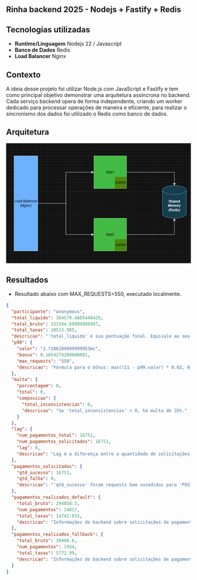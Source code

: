 ## Rinha backend 2025 - Nodejs + Fastify + Redis

## Tecnologias utilizadas

- **Runtime/Linguagem** Nodejs 22 / Javascript
- **Banco de Dados** Redis
- **Load Balancer** Nginx

## Contexto

A ideia desse projeto foi utilizar Node.js com JavaScript e Fastify e tem como principal objetivo demonstrar uma arquitetura assíncrona no backend. Cada serviço backend opera de forma independente, criando um worker dedicado para processar operações de maneira e eficiente, para realizar o sincronismo dos dados foi utilizado o Redis como banco de dados.

## Arquitetura

![arch](images/arch.png)


## Resultados

- Resultado abaixo com MAX_REQUESTS=550, executado localmente.

```json
{
  "participante": "anonymous",
  "total_liquido": 364579.4885440429,
  "total_bruto": 333344.89999999997,
  "total_taxas": 20515.905,
  "descricao": "'total_liquido' é sua pontuação final. Equivale ao seu lucro. Fórmula: total_liquido + (total_liquido * p99.bonus) - (total_liquido * multa.porcentagem)",
  "p99": {
    "valor": "2.7286289999999953ms",
    "bonus": 0.1654274200000001,
    "max_requests": "550",
    "descricao": "Fórmula para o bônus: max((11 - p99.valor) * 0.02, 0)"
  },
  "multa": {
    "porcentagem": 0,
    "total": 0,
    "composicao": {
      "total_inconsistencias": 0,
      "descricao": "Se 'total_inconsistencias' > 0, há multa de 35%."
    }
  },
  "lag": {
    "num_pagamentos_total": 16751,
    "num_pagamentos_solicitados": 16751,
    "lag": 0,
    "descricao": "Lag é a diferença entre a quantidade de solicitações de pagamentos vs o que foi realmente computado pelo backend. Mostra a perda de pagamentos possivelmente por estarem enfileirados."
  },
  "pagamentos_solicitados": {
    "qtd_sucesso": 16751,
    "qtd_falha": 0,
    "descricao": "'qtd_sucesso' foram requests bem sucedidos para 'POST /payments' e 'qtd_falha' os requests com erro."
  },
  "pagamentos_realizados_default": {
    "total_bruto": 294858.3,
    "num_pagamentos": 14817,
    "total_taxas": 14742.915,
    "descricao": "Informações do backend sobre solicitações de pagamento para o Payment Processor Default."
  },
  "pagamentos_realizados_fallback": {
    "total_bruto": 38486.6,
    "num_pagamentos": 1934,
    "total_taxas": 5772.99,
    "descricao": "Informações do backend sobre solicitações de pagamento para o Payment Processor Fallback."
  }
}
```